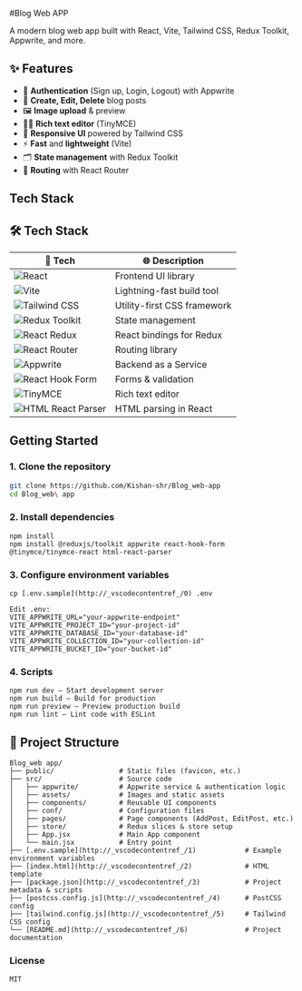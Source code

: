 #Blog Web APP 


A modern blog web app built with React, Vite, Tailwind CSS, Redux Toolkit, Appwrite, and more.

## ✨ Features

- 🔐 **Authentication** (Sign up, Login, Logout) with Appwrite
- 📝 **Create, Edit, Delete** blog posts
- 🖼️ **Image upload** & preview
- 🧑‍💻 **Rich text editor** (TinyMCE)
- 📱 **Responsive UI** powered by Tailwind CSS
- ⚡ **Fast** and **lightweight** (Vite)
- 🗂️ **State management** with Redux Toolkit
- 🔄 **Routing** with React Router

## Tech Stack

## 🛠️ Tech Stack

| 🚀 Tech                | 🌐 Description                |
|------------------------|------------------------------|
| ![React](https://img.shields.io/badge/-React-61DAFB?logo=react&logoColor=black) | Frontend UI library      |
| ![Vite](https://img.shields.io/badge/-Vite-646CFF?logo=vite&logoColor=white) | Lightning-fast build tool |
| ![Tailwind CSS](https://img.shields.io/badge/-Tailwind%20CSS-38B2AC?logo=tailwindcss&logoColor=white) | Utility-first CSS framework |
| ![Redux Toolkit](https://img.shields.io/badge/-Redux%20Toolkit-764ABC?logo=redux&logoColor=white) | State management         |
| ![React Redux](https://img.shields.io/badge/-React%20Redux-593D88?logo=redux&logoColor=white) | React bindings for Redux |
| ![React Router](https://img.shields.io/badge/-React%20Router-CA4245?logo=reactrouter&logoColor=white) | Routing library          |
| ![Appwrite](https://img.shields.io/badge/-Appwrite-F02E65?logo=appwrite&logoColor=white) | Backend as a Service     |
| ![React Hook Form](https://img.shields.io/badge/-React%20Hook%20Form-EC5990?logo=reacthookform&logoColor=white) | Forms & validation       |
| ![TinyMCE](https://img.shields.io/badge/-TinyMCE-292929?logo=tinymce&logoColor=white) | Rich text editor         |
| ![HTML React Parser](https://img.shields.io/badge/-html--react--parser-222222?logo=html5&logoColor=white) | HTML parsing in React    |

## Getting Started

### 1. Clone the repository

```sh
git clone https://github.com/Kishan-shr/Blog_web-app
cd Blog_web\ app
```
### 2. Install dependencies

```
npm install
npm install @reduxjs/toolkit appwrite react-hook-form @tinymce/tinymce-react html-react-parser
```

### 3. Configure environment variables

```
cp [.env.sample](http://_vscodecontentref_/0) .env

Edit .env:
VITE_APPWRITE_URL="your-appwrite-endpoint"
VITE_APPWRITE_PROJECT_ID="your-project-id"
VITE_APPWRITE_DATABASE_ID="your-database-id"
VITE_APPWRITE_COLLECTION_ID="your-collection-id"
VITE_APPWRITE_BUCKET_ID="your-bucket-id"
```
### 4.  Scripts

```
npm run dev – Start development server
npm run build – Build for production
npm run preview – Preview production build
npm run lint – Lint code with ESLint

```
## 📁 Project Structure

```
Blog_web app/
├── public/                # Static files (favicon, etc.)
├── src/                   # Source code
│   ├── appwrite/          # Appwrite service & authentication logic
│   ├── assets/            # Images and static assets
│   ├── components/        # Reusable UI components
│   ├── conf/              # Configuration files
│   ├── pages/             # Page components (AddPost, EditPost, etc.)
│   ├── store/             # Redux slices & store setup
│   ├── App.jsx            # Main App component
│   └── main.jsx           # Entry point
├── [.env.sample](http://_vscodecontentref_/1)            # Example environment variables
├── [index.html](http://_vscodecontentref_/2)             # HTML template
├── [package.json](http://_vscodecontentref_/3)           # Project metadata & scripts
├── [postcss.config.js](http://_vscodecontentref_/4)      # PostCSS config
├── [tailwind.config.js](http://_vscodecontentref_/5)     # Tailwind CSS config
└── [README.md](http://_vscodecontentref_/6)              # Project documentation
```
### License

```
MIT
```


